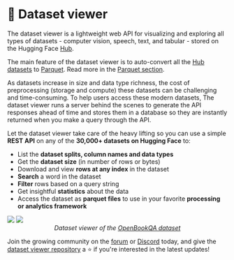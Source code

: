 # 🤗 Dataset viewer

The dataset viewer is a lightweight web API for visualizing and exploring all types of datasets - computer vision, speech, text, and tabular - stored on the Hugging Face [Hub](https://huggingface.co/datasets).

The main feature of the dataset viewer is to auto-convert all the [Hub datasets](https://huggingface.co/datasets) to [Parquet](https://parquet.apache.org/). Read more in the [Parquet section](./parquet).

As datasets increase in size and data type richness, the cost of preprocessing (storage and compute) these datasets can be challenging and time-consuming.
To help users access these modern datasets, The dataset viewer runs a server behind the scenes to generate the API responses ahead of time and stores them in a database so they are instantly returned when you make a query through the API.

Let the dataset viewer take care of the heavy lifting so you can use a simple **REST API** on any of the **30,000+ datasets on Hugging Face** to:

- List the **dataset splits, column names and data types**
- Get the **dataset size** (in number of rows or bytes)
- Download and view **rows at any index** in the dataset
- **Search** a word in the dataset
- **Filter** rows based on a query string
- Get insightful **statistics** about the data
- Access the dataset as **parquet files** to use in your favorite **processing or analytics framework**

<div class="flex justify-center">
  <img
    style="margin-bottom: 0;"
    class="block dark:hidden"
    src="https://huggingface.co/datasets/huggingface/documentation-images/resolve/main/datasets-server/openbookqa_light.png"
  />
  <img
    style="margin-bottom: 0;"
    class="hidden dark:block"
    src="https://huggingface.co/datasets/huggingface/documentation-images/resolve/main/datasets-server/openbookqa_dark.png"
  />
</div>

<p style="text-align: center; font-style: italic; margin-top: 0;">
  Dataset viewer of the
  <a href="https://huggingface.co/datasets/openbookqa" rel="nofollow">
    OpenBookQA dataset
  </a>
</p>

Join the growing community on the [forum](https://discuss.huggingface.co/) or [Discord](https://discord.com/invite/JfAtkvEtRb) today, and give the [dataset viewer repository](https://github.com/huggingface/dataset-viewer) a ⭐️ if you're interested in the latest updates!
